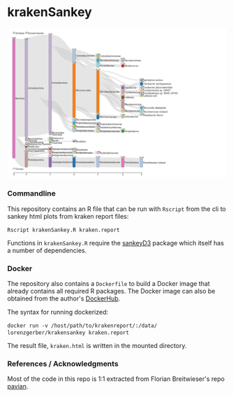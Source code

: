 # krakenSankey
![kraken sankey plot](images/example.png)

### Commandline
This repository contains an R file that can be run with `Rscript` from the cli
to sankey html plots from kraken report files:
```
Rscript krakenSankey.R kraken.report
```
Functions in `krakenSankey.R` require the 
[sankeyD3](https://github.com/fbreitwieser/sankeyD3) package which itself
has a number of dependencies. 

### Docker
The repository also contains a `Dockerfile` to build a Docker image that already
contains all required R packages. The Docker image can also be obtained from 
the author's [DockerHub](https://hub.docker.com/r/lorenzgerber/krakensankey/).

The syntax for running dockerized:
```
docker run -v /host/path/to/krakenreport/:/data/ lorenzgerber/krakensankey kraken.report
```
The result file, `kraken.html` is written in the mounted directory.

### References / Acknowledgments
Most of the code in this repo is 1:1 extracted from Florian Breitwieser's repo
[pavian](https://github.com/fbreitwieser/pavian).


